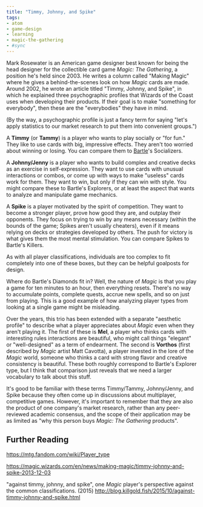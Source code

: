 ```yaml
---
title: "Timmy, Johnny, and Spike"
tags:
- atom
- game-design
- learning
- magic-the-gathering
- #sync
---
```


Mark Rosewater is an American game designer best known for being the head designer for the collectible card game *Magic: The Gathering*, a position he's held since 2003. He writes a column called "Making Magic" where he gives a behind-the-scenes look on how *Magic* cards are made. Around 2002, he wrote an article titled "Timmy, Johnny, and Spike", in which he explained three psychographic profiles that Wizards of the Coast uses when developing their products. If their goal is to make "something for everybody", then these are the "everybodies" they have in mind.

(By the way, a psychographic profile is just a fancy term for saying "let's apply statistics to our market research to put them into convenient groups.")

A **Timmy** (or **Tammy**) is a player who wants to play socially or "for fun." They like to use cards with big, impressive effects. They aren't too worried about winning or losing. You can compare them to [Bartle](Bartle%20Taxonomy.md)'s Socializers.

A **Johnny/Jenny** is a player who wants to build complex and creative decks as an exercise in self-expression. They want to use cards with unusual interactions or combos, or come up with ways to make "useless" cards work for them. They want to win, but only if they can win with style. You might compare these to Bartle's Explorers, or at least the aspect that wants to analyze and manipulate game mechanics.

A **Spike** is a player motivated by the spirit of competition. They want to become a stronger player, prove how good they are, and outplay their opponents. They focus on trying to win by any means necessary (within the bounds of the game; Spikes aren't usually cheaters), even if it means relying on decks or strategies developed by others. The push for victory is what gives them the most mental stimulation. You can compare Spikes to Bartle's Killers.

As with all player classifications, individuals are too complex to fit completely into one of these boxes, but they can be helpful goalposts for design.

Where do Bartle's Diamonds fit in? Well, the nature of *Magic* is that you play a game for ten minutes to an hour, then everything resets. There's no way to accumulate points, complete quests, accrue new spells, and so on just from playing. This is a good example of how analyzing player types from looking at a single game might be misleading.

Over the years, this trio has been extended with a separate "aesthetic profile" to describe what a player appreciates about *Magic* even when they aren't playing it. The first of these is **Mel**, a player who thinks cards with interesting rules interactions are beautiful, who might call things "elegant" or "well-designed" as a term of endearment. The second is **Vorthos** (first described by *Magic* artist Matt Cavotta), a player invested in the lore of the *Magic* world, someone who thinks a card with strong flavor and creative consistency is beautiful. These both roughly correspond to Bartle's Explorer type, but I think that comparison just reveals that we need a larger vocabulary to talk about this stuff.

It's good to be familiar with these terms Timmy/Tammy, Johnny/Jenny, and Spike because they often come up in discussions about multiplayer, competitive games. However, it's important to remember that they are also the product of one company's market research, rather than any peer-reviewed academic consensus, and the scope of their application may be as limited as "why this person buys *Magic: The Gathering* products".

## Further Reading

https://mtg.fandom.com/wiki/Player_type

https://magic.wizards.com/en/news/making-magic/timmy-johnny-and-spike-2013-12-03


"against timmy, johnny, and spike", one *Magic* player's perspective against the common classifications. (2015)
http://blog.killgold.fish/2015/10/against-timmy-johnny-and-spike.html